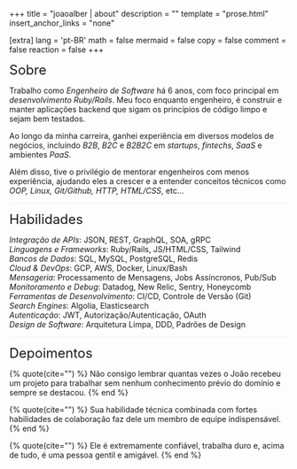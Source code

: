 +++
title = "joaoalber | about"
description = ""
template = "prose.html"
insert_anchor_links = "none"

[extra]
lang = 'pt-BR'
math = false
mermaid = false
copy = false
comment = false
reaction = false
+++

<font size="5">Sobre</font>

Trabalho como *Engenheiro de Software* há 6 anos, com foco principal em *desenvolvimento Ruby/Rails*. Meu foco enquanto engenheiro, é construir e manter aplicações backend que sigam os princípios de código limpo e sejam bem testados.

Ao longo da minha carreira, ganhei experiência em diversos modelos de negócios, incluindo *B2B*, *B2C* e *B2B2C* em *startups*, *fintechs*, *SaaS* e ambientes *PaaS*.

Além disso, tive o privilégio de mentorar engenheiros com menos experiência, ajudando eles a crescer e a entender conceitos técnicos como *OOP, Linux, Git/Github, HTTP, HTML/CSS*, etc...

<hr style="height: 1px; font-size: 10px; border: 0; background-color: black; opacity: 0.05;">

<font size="5">Habilidades</font>

*Integração de APIs*: JSON, REST, GraphQL, SOA, gRPC  
*Linguagens e Frameworks*: Ruby/Rails, JS/HTML/CSS, Tailwind  
*Bancos de Dados*: SQL, MySQL, PostgreSQL, Redis  
*Cloud & DevOps*: GCP, AWS, Docker, Linux/Bash  
*Mensageria*: Processamento de Mensagens, Jobs Assíncronos, Pub/Sub  
*Monitoramento e Debug*: Datadog, New Relic, Sentry, Honeycomb  
*Ferramentas de Desenvolvimento*: CI/CD, Controle de Versão (Git)  
*Search Engines*: Algolia, Elasticsearch  
*Autenticação*: JWT, Autorização/Autenticação, OAuth  
*Design de Software*: Arquitetura Limpa, DDD, Padrões de Design

<hr style="height: 1px; font-size: 10px; border: 0; background-color: black; opacity: 0.05;">

<font size="5">Depoimentos</font>

{% quote(cite="") %}
Não consigo lembrar quantas vezes o João recebeu um projeto para trabalhar sem nenhum conhecimento prévio do domínio e sempre se destacou.
{% end %}

{% quote(cite="") %}
Sua habilidade técnica combinada com fortes habilidades de colaboração faz dele um membro de equipe indispensável.
{% end %}

{% quote(cite="") %}
Ele é extremamente confiável, trabalha duro e, acima de tudo, é uma pessoa gentil e amigável.
{% end %}
